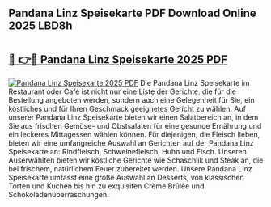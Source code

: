 ## Pandana Linz Speisekarte PDF Download Online 2025 LBD8h

# <h2><a href="http://gc82w2.nevu.top/?p=Pandana+Linz+Speisekarte">🔗 👉🔴 Pandana Linz Speisekarte 2025 PDF</a></h2>

[![Pandana Linz Speisekarte 2025 PDF](https://i.imgur.com/dBaPXMq.png)](http://gc82w2.nevu.top/?p=Pandana+Linz+Speisekarte)
Die Pandana Linz Speisekarte im Restaurant oder Café ist nicht nur eine Liste der Gerichte, die für die Bestellung angeboten werden, sondern auch eine Gelegenheit für Sie, ein köstliches und für Ihren Geschmack geeignetes Gericht zu wählen. Auf unserer Pandana Linz Speisekarte bieten wir einen Salatbereich an, in dem Sie aus frischen Gemüse- und Obstsalaten für eine gesunde Ernährung und ein leckeres Mittagessen wählen können. Für diejenigen, die Fleisch lieben, bieten wir eine umfangreiche Auswahl an Gerichten auf der Pandana Linz Speisekarte an: Rindfleisch, Schweinefleisch, Huhn und Fisch. Unseren Auserwählten bieten wir köstliche Gerichte wie Schaschlik und Steak an, die bei frischem, natürlichem Feuer zubereitet werden. Unsere Pandana Linz Speisekarte umfasst eine große Auswahl an Desserts, von klassischen Torten und Kuchen bis hin zu exquisiten Crème Brûlée und Schokoladenüberraschungen.
